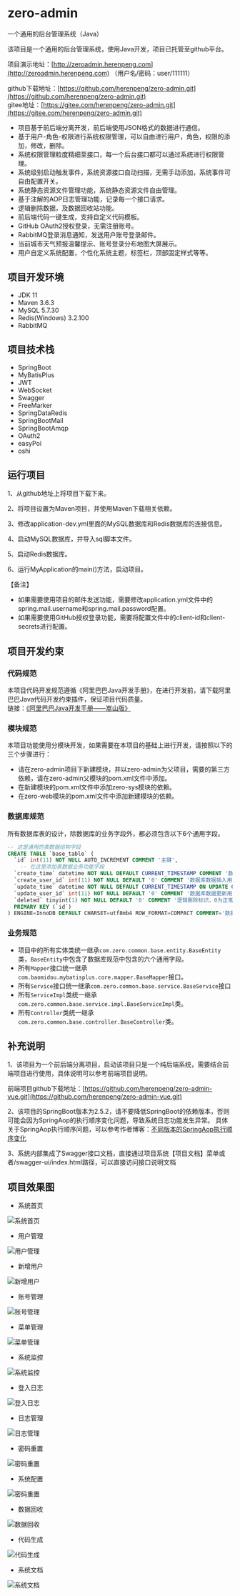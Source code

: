 # zero-admin
一个通用的后台管理系统（Java）

该项目是一个通用的后台管理系统，使用Java开发，项目已托管至github平台。

项目演示地址：[http://zeroadmin.herenpeng.com](http://zeroadmin.herenpeng.com) （用户名/密码：user/111111）

github下载地址：[https://github.com/herenpeng/zero-admin.git](https://github.com/herenpeng/zero-admin.git)  
gitee地址：[https://gitee.com/herenpeng/zero-admin.git](https://gitee.com/herenpeng/zero-admin.git)

- 项目基于前后端分离开发，前后端使用JSON格式的数据进行通信。
- 基于用户-角色-权限进行系统权限管理，可以自由进行用户，角色，权限的添加，修改，删除。
- 系统权限管理粒度精细至接口，每一个后台接口都可以通过系统进行权限管理。
- 系统级别启动触发事件，系统资源接口自动扫描，无需手动添加，系统事件可自由配置开关。
- 系统静态资源文件管理功能，系统静态资源文件自由管理。
- 基于注解的AOP日志管理功能，记录每一个接口请求。
- 逻辑删除数据，及数据回收站功能。
- 前后端代码一键生成，支持自定义代码模板。
- GitHub OAuth2授权登录，无需注册账号。
- RabbitMQ登录消息通知，发送用户账号登录邮件。
- 当前城市天气预报温馨提示、账号登录分布地图大屏展示。
- 用户自定义系统配置，个性化系统主题，标签栏，顶部固定样式等等。


## 项目开发环境
- JDK 11
- Maven 3.6.3
- MySQL 5.7.30
- Redis(Windows) 3.2.100
- RabbitMQ

## 项目技术栈
- SpringBoot
- MyBatisPlus
- JWT
- WebSocket
- Swagger
- FreeMarker
- SpringDataRedis
- SpringBootMail
- SpringBootAmqp
- OAuth2
- easyPoi
- oshi

## 运行项目
1、从github地址上将项目下载下来。

2、将项目设置为Maven项目，并使用Maven下载相关依赖。

3、修改application-dev.yml里面的MySQL数据库和Redis数据库的连接信息。

4、启动MySQL数据库，并导入sql脚本文件。

5、启动Redis数据库。

6、运行MyApplication的main()方法，启动项目。

【备注】

- 如果需要使用项目的邮件发送功能，需要修改application.yml文件中的spring.mail.username和spring.mail.password配置。
- 如果需要使用GitHub授权登录功能，需要将配置文件中的client-id和client-secrets进行配置。

## 项目开发约束

### 代码规范

本项目代码开发规范遵循《阿里巴巴Java开发手册》，在进行开发前，请下载阿里巴巴Java代码开发约束插件，保证项目代码质量。  
链接：[《阿里巴巴Java开发手册——嵩山版》](https://github.com/alibaba/p3c)

### 模块规范

本项目功能使用分模块开发，如果需要在本项目的基础上进行开发，请按照以下的三个步骤进行：
- 请在zero-admin项目下新建模块，并以zero-admin为父项目，需要的第三方依赖，请在zero-admin父模块的pom.xml文件中添加。
- 在新建模块的pom.xml文件中添加zero-sys模块的依赖。
- 在zero-web模块的pom.xml文件中添加新建模块的依赖。

### 数据库规范

所有数据库表的设计，除数据库的业务字段外，都必须包含以下6个通用字段。
```sql
-- 这是通用的表数据结构字段
CREATE TABLE `base_table` (
  `id` int(11) NOT NULL AUTO_INCREMENT COMMENT '主键',
	-- 在这里添加表数据业务功能字段
  `create_time` datetime NOT NULL DEFAULT CURRENT_TIMESTAMP COMMENT '数据库数据插入时间',
  `create_user_id` int(11) NOT NULL DEFAULT '0' COMMENT '数据库数据插入用户主键',
  `update_time` datetime NOT NULL DEFAULT CURRENT_TIMESTAMP ON UPDATE CURRENT_TIMESTAMP COMMENT '数据库数据更新时间',
  `update_user_id` int(11) NOT NULL DEFAULT '0' COMMENT '数据库数据更新用户主键',
  `deleted` tinyint(1) NOT NULL DEFAULT '0' COMMENT '逻辑删除标识，0为正常，1为逻辑删除，默认为0',
  PRIMARY KEY (`id`)
) ENGINE=InnoDB DEFAULT CHARSET=utf8mb4 ROW_FORMAT=COMPACT COMMENT='数据库基本表';
```
### 业务规范

- 项目中的所有实体类统一继承`com.zero.common.base.entity.BaseEntity`类，`BaseEntity`中包含了数据库规范中包含的六个通用字段。
- 所有`Mapper`接口统一继承`com.baomidou.mybatisplus.core.mapper.BaseMapper`接口。
- 所有`Service`接口统一继承`com.zero.common.base.service.BaseService`接口
- 所有`ServiceImpl`类统一继承`com.zero.common.base.service.impl.BaseServiceImpl`类。
- 所有`Controller`类统一继承`com.zero.common.base.controller.BaseController`类。

## 补充说明

1、该项目为一个前后端分离项目，启动该项目只是一个纯后端系统，需要结合前端项目进行使用，具体说明可以参考前端项目说明。

前端项目github下载地址：[https://github.com/herenpeng/zero-admin-vue.git](https://github.com/herenpeng/zero-admin-vue.git)


2、该项目的SpringBoot版本为2.5.2，请不要降低SpringBoot的依赖版本，否则可能会因为SpringAop的执行顺序变化问题，导致系统日志功能发生异常。
具体关于SpringAop执行顺序问题，可以参考作者博客：[不同版本的SpringAop执行顺序变化](https://blog.csdn.net/qq_45193304/article/details/109430545)

3、系统内部集成了Swagger接口文档，直接通过项目系统【项目文档】菜单或者/swagger-ui/index.html路径，可以直接访问接口说明文档


## 项目效果图

- 系统首页

![系统首页](./assets/image/01.png)

- 用户管理

![用户管理](./assets/image/02.png)

- 新增用户

![新增用户](./assets/image/03.png)

- 账号管理

![账号管理](./assets/image/09.png)

- 菜单管理

![菜单管理](./assets/image/04.png)

- 系统监控

![系统监控](./assets/image/05.png)

- 登入日志

![登入日志](./assets/image/10.png)

- 日志管理

![日志管理](./assets/image/06.png)

- 密码重置

![密码重置](./assets/image/07.png)

- 系统配置

![密码重置](./assets/image/13.png)

- 数据回收

![数据回收](./assets/image/11.png)

- 代码生成

![代码生成](./assets/image/12.png)

- 系统文档

![系统文档](./assets/image/08.png)
